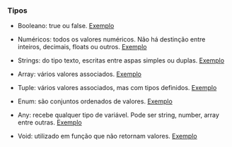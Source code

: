 ### Tipos 
- Booleano: true ou false. [Exemplo](boolean.ts)  

- Numéricos: todos os valores numéricos. Não há destinção entre inteiros, decimais, floats ou outros. [Exemplo](number.ts)  

- Strings: do tipo texto, escritas entre aspas simples ou duplas. [Exemplo](strings.ts)  

- Array: vários valores associados. [Exemplo](array.ts)  

- Tuple: vários valores associados, mas com tipos definidos. [Exemplo](array.ts)  

- Enum: são conjuntos ordenados de valores. [Exemplo](enum.ts)  

- Any: recebe qualquer tipo de variável. Pode ser string, number, array entre outras. [Exemplo](any.ts)  

- Void: utilizado em função que não retornam valores. [Exemplo](void.ts)   